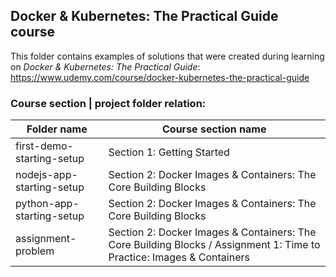 ## Docker & Kubernetes: The Practical Guide course

This folder contains examples of solutions that were created during learning on _Docker & Kubernetes: The Practical Guide_: https://www.udemy.com/course/docker-kubernetes-the-practical-guide

### Course section | project folder relation:

| Folder name               | Course section name                                                                                                   |
| ------------------------- | --------------------------------------------------------------------------------------------------------------------- |
| first-demo-starting-setup | Section 1: Getting Started                                                                                            |
| nodejs-app-starting-setup | Section 2: Docker Images & Containers: The Core Building Blocks                                                       |
| python-app-starting-setup | Section 2: Docker Images & Containers: The Core Building Blocks                                                       |
| assignment-problem        | Section 2: Docker Images & Containers: The Core Building Blocks / Assignment 1: Time to Practice: Images & Containers |
